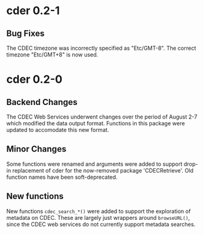 # cder 0.2-1

## Bug Fixes

The CDEC timezone was incorrectly specified as "Etc/GMT-8". The correct 
timezone "Etc/GMT+8" is now used.


# cder 0.2-0

## Backend Changes

The CDEC Web Services underwent changes over the period of 
August 2-7 which modified the data output format. Functions in 
this package were updated to accomodate this new format.

## Minor Changes

Some functions were renamed and arguments were added to support
drop-in replacement of cder for the now-removed package 
'CDECRetrieve'. Old function names have been soft-deprecated.

## New functions

New functions `cdec_search_*()` were added to support the exploration of metadata
on CDEC. These are largely just wrappers around `browseURL()`, 
since the CDEC web services do not currently support metadata searches.
